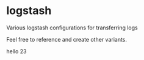 # logstash
Various logstash configurations for transferring logs

Feel free to reference and create other variants.

hello 23
